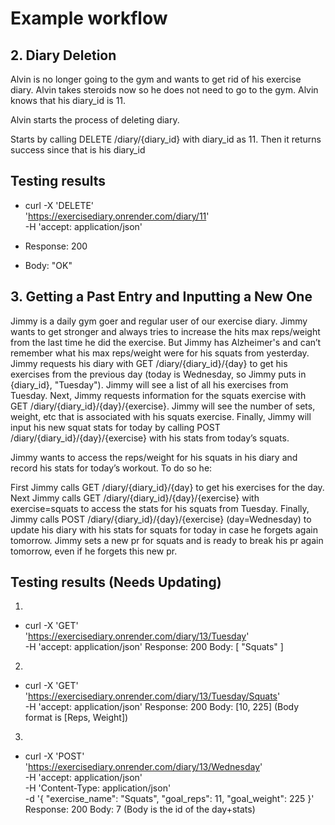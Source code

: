 # Example workflow
## 2. Diary Deletion
Alvin is no longer going to the gym and wants to get rid of his exercise diary. Alvin takes steroids now so he does not need to go to the gym. Alvin knows that his diary_id is 11.

Alvin starts the process of deleting diary.

Starts by calling DELETE /diary/{diary_id} with diary_id as 11.
Then it returns success since that is his diary_id

## Testing results

* curl -X 'DELETE' \
  'https://exercisediary.onrender.com/diary/11' \
  -H 'accept: application/json'

* Response: 200
* Body: "OK" 


## 3. Getting a Past Entry and Inputting a New One
Jimmy is a daily gym goer and regular user of our exercise diary. Jimmy wants to get stronger and always tries to increase the hits max reps/weight from the last time he did the exercise. But Jimmy has Alzheimer's and can’t remember what his max reps/weight were for his squats from yesterday. Jimmy requests his diary with GET /diary/{diary_id}/{day} to get his exercises from the previous day (today is Wednesday, so Jimmy puts in {diary_id}, "Tuesday"). Jimmy will see a list of all his exercises from Tuesday. Next, Jimmy requests information for the squats exercise with GET /diary/{diary_id}/{day}/{exercise}. Jimmy will see the number of sets, weight, etc that is associated with his squats exercise. Finally, Jimmy will input his new squat stats for today by calling POST /diary/{diary_id}/{day}/{exercise} with his stats from today’s squats.

Jimmy wants to access the reps/weight for his squats in his diary and record his stats for today’s workout. To do so he:

First Jimmy calls GET /diary/{diary_id}/{day} to get his exercises for the day. 
Next Jimmy calls GET /diary/{diary_id}/{day}/{exercise} with exercise=squats to access the stats for his squats from Tuesday.
Finally, Jimmy calls POST /diary/{diary_id}/{day}/{exercise} (day=Wednesday) to update his diary with his stats for squats for today in case he forgets again tomorrow.
Jimmy sets a new pr for squats and is ready to break his pr again tomorrow, even if he forgets this new pr.

## Testing results (Needs Updating)

1. 
* curl -X 'GET' \
  'https://exercisediary.onrender.com/diary/13/Tuesday' \
  -H 'accept: application/json'
Response: 200
Body: [ "Squats" ]

2. 
* curl -X 'GET' \
  'https://exercisediary.onrender.com/diary/13/Tuesday/Squats' \
  -H 'accept: application/json'
Response: 200
Body: [10, 225]
(Body format is [Reps, Weight])
  
3. 
* curl -X 'POST' \
  'https://exercisediary.onrender.com/diary/13/Wednesday' \
  -H 'accept: application/json' \
  -H 'Content-Type: application/json' \
  -d '{
  "exercise_name": "Squats",
  "goal_reps": 11,
  "goal_weight": 225
}'
Response: 200
Body: 7
(Body is the id of the day+stats)
